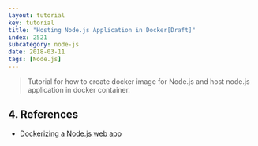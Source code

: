 ```yaml
---
layout: tutorial
key: tutorial
title: "Hosting Node.js Application in Docker[Draft]"
index: 2521
subcategory: node-js
date: 2018-03-11
tags: [Node.js]
---
```


> Tutorial for how to create docker image for Node.js and host node.js application in docker container.


## 4. References
* [Dockerizing a Node.js web app](https://nodejs.org/en/docs/guides/nodejs-docker-webapp/)
